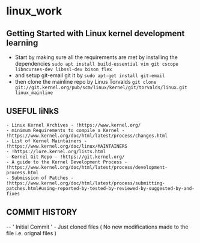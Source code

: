 # linux_work

## Getting Started with Linux kernel development learning
 - Start by making sure all the requirements are met by installing the dependencies
    ``` sudo apt install build-essential vim git cscope libncurses-dev libssl-dev bison flex ```
- and setup git-email
    git it by ` sudo apt-get install git-email `
- then clone the mainline repo by Linus Torvalds
    ``` git clone git://git.kernel.org/pub/scm/linux/kernel/git/torvalds/linux.git linux_mainline ```

## USEFUL liNkS
    - Linux Kernel Archives - !https://www.kernel.org/
    - minimum Requirements to compile a Kernel - !https://www.kernel.org/doc/html/latest/process/changes.html
    - List of Kernel Maintainers - !https://www.kernel.org/doc/linux/MAINTAINERS
    - !https://lore.kernel.org/lists.html
    - Kernel Git Repo - !https://git.kernel.org/
    - A guide to the Kernel Development Process - !https://www.kernel.org/doc/html/latest/process/development-process.html
    - Submission of Patches - !https://www.kernel.org/doc/html/latest/process/submitting-patches.html#using-reported-by-tested-by-reviewed-by-suggested-by-and-fixes

## COMMIT HISTORY
 -- ' Initial Commit ' - Just cloned files ( No new modifications made to the file i.e. orignal files )
